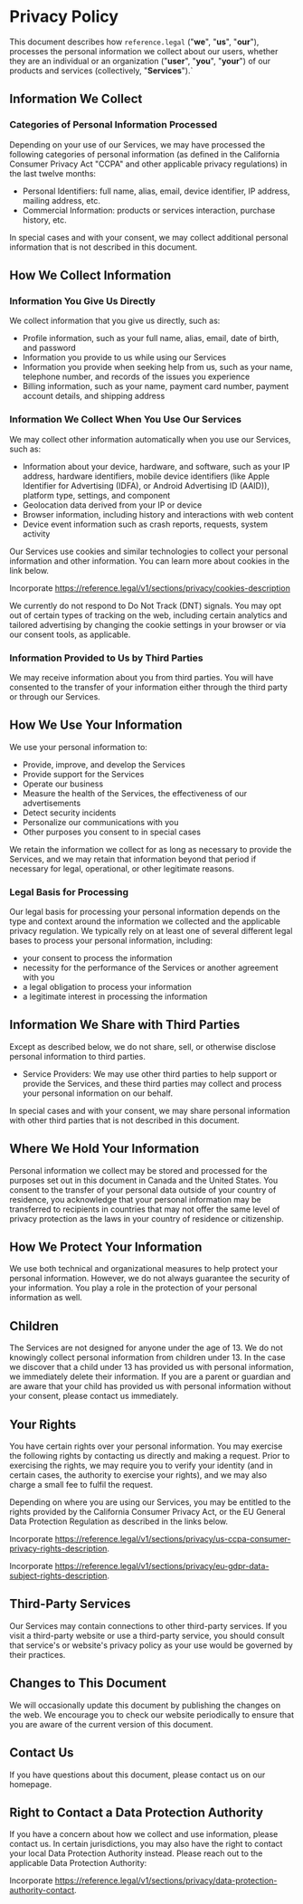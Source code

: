 # Privacy Policy

This document describes how `reference.legal` ("**we**", "**us**", "**our**"), processes the personal information we collect about our users, whether they are an individual or an organization ("**user**", "**you**", "**your**") of our products and services (collectively, "**Services**").`

## Information We Collect

### Categories of Personal Information Processed

Depending on your use of our Services, we may have processed the following categories of personal information (as defined in the California Consumer Privacy Act "CCPA" and other applicable privacy regulations) in the last twelve months:

* Personal Identifiers: full name, alias, email, device identifier, IP address, mailing address, etc.
* Commercial Information: products or services interaction, purchase history, etc.

In special cases and with your consent, we may collect additional personal information that is not described in this document.

## How We Collect Information

### Information You Give Us Directly

We collect information that you give us directly, such as:

* Profile information, such as your full name, alias, email, date of birth, and password
* Information you provide to us while using our Services
* Information you provide when seeking help from us, such as your name, telephone number, and records of the issues you experience
* Billing information, such as your name, payment card number, payment account details, and shipping address

### Information We Collect When You Use Our Services

We may collect other information automatically when you use our Services, such as:

* Information about your device, hardware, and software, such as your IP address, hardware identifiers, mobile device identifiers (like Apple Identifier for Advertising (IDFA), or Android Advertising ID (AAID)), platform type, settings, and component
* Geolocation data derived from your IP or device
* Browser information, including history and interactions with web content
* Device event information such as crash reports, requests, system activity

Our Services use cookies and similar technologies to collect your personal information and other information. You can learn more about cookies in the link below.

Incorporate <https://reference.legal/v1/sections/privacy/cookies-description>

We currently do not respond to Do Not Track (DNT) signals. You may opt out of certain types of tracking on the web, including certain analytics and tailored advertising by changing the cookie settings in your browser or via our consent tools, as applicable.

### Information Provided to Us by Third Parties

We may receive information about you from third parties. You will have consented to the transfer of your information either through the third party or through our Services.

## How We Use Your Information

We use your personal information to:

* Provide, improve, and develop the Services
* Provide support for the Services
* Operate our business
* Measure the health of the Services, the effectiveness of our advertisements
* Detect security incidents
* Personalize our communications with you
* Other purposes you consent to in special cases

We retain the information we collect for as long as necessary to provide the Services, and we may retain that information beyond that period if necessary for legal, operational, or other legitimate reasons.

### Legal Basis for Processing

Our legal basis for processing your personal information depends on the type and context around the information we collected and the applicable privacy regulation. We typically rely on at least one of several different legal bases to process your personal information, including:

* your consent to process the information
* necessity for the performance of the Services or another agreement with you
* a legal obligation to process your information
* a legitimate interest in processing the information

## Information We Share with Third Parties

Except as described below, we do not share, sell, or otherwise disclose personal information to third parties.

* Service Providers: We may use other third parties to help support or provide the Services, and these third parties may collect and process your personal information on our behalf.

In special cases and with your consent, we may share personal information with other third parties that is not described in this document.

## Where We Hold Your Information

Personal information we collect may be stored and processed for the purposes set out in this document in Canada and the United States. You consent to the transfer of your personal data outside of your country of residence, you acknowledge that your personal information may be transferred to recipients in countries that may not offer the same level of privacy protection as the laws in your country of residence or citizenship.

## How We Protect Your Information

We use both technical and organizational measures to help protect your personal information. However, we do not always guarantee the security of your information. You play a role in the protection of your personal information as well.

## Children

The Services are not designed for anyone under the age of 13. We do not knowingly collect personal information from children under 13. In the case we discover that a child under 13 has provided us with personal information, we immediately delete their information. If you are a parent or guardian and are aware that your child has provided us with personal information without your consent, please contact us immediately.

## Your Rights

You have certain rights over your personal information. You may exercise the following rights by contacting us directly and making a request. Prior to exercising the rights, we may require you to verify your identity (and in certain cases, the authority to exercise your rights), and we may also charge a small fee to fulfil the request.

Depending on where you are using our Services, you may be entitled to the rights provided by the California Consumer Privacy Act, or the EU General Data Protection Regulation as described in the links below.

Incorporate <https://reference.legal/v1/sections/privacy/us-ccpa-consumer-privacy-rights-description>.

Incorporate <https://reference.legal/v1/sections/privacy/eu-gdpr-data-subject-rights-description>.

## Third-Party Services

Our Services may contain connections to other third-party services. If you visit a third-party website or use a third-party service, you should consult that service's or website's privacy policy as your use would be governed by their practices.

## Changes to This Document

We will occasionally update this document by publishing the changes on the web. We encourage you to check our website periodically to ensure that you are aware of the current version of this document.

## Contact Us

If you have questions about this document, please contact us on our homepage.

## Right to Contact a Data Protection Authority

If you have a concern about how we collect and use information, please contact us. In certain jurisdictions, you may also have the right to contact your local Data Protection Authority instead. Please reach out to the applicable Data Protection Authority:

Incorporate <https://reference.legal/v1/sections/privacy/data-protection-authority-contact>.
